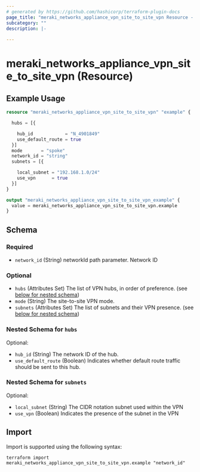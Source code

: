 ```yaml
---
# generated by https://github.com/hashicorp/terraform-plugin-docs
page_title: "meraki_networks_appliance_vpn_site_to_site_vpn Resource - terraform-provider-meraki"
subcategory: ""
description: |-
  
---
```


# meraki_networks_appliance_vpn_site_to_site_vpn (Resource)



## Example Usage

```terraform
resource "meraki_networks_appliance_vpn_site_to_site_vpn" "example" {

  hubs = [{

    hub_id            = "N_4901849"
    use_default_route = true
  }]
  mode       = "spoke"
  network_id = "string"
  subnets = [{

    local_subnet = "192.168.1.0/24"
    use_vpn      = true
  }]
}

output "meraki_networks_appliance_vpn_site_to_site_vpn_example" {
  value = meraki_networks_appliance_vpn_site_to_site_vpn.example
}
```

<!-- schema generated by tfplugindocs -->
## Schema

### Required

- `network_id` (String) networkId path parameter. Network ID

### Optional

- `hubs` (Attributes Set) The list of VPN hubs, in order of preference. (see [below for nested schema](#nestedatt--hubs))
- `mode` (String) The site-to-site VPN mode.
- `subnets` (Attributes Set) The list of subnets and their VPN presence. (see [below for nested schema](#nestedatt--subnets))

<a id="nestedatt--hubs"></a>
### Nested Schema for `hubs`

Optional:

- `hub_id` (String) The network ID of the hub.
- `use_default_route` (Boolean) Indicates whether default route traffic should be sent to this hub.


<a id="nestedatt--subnets"></a>
### Nested Schema for `subnets`

Optional:

- `local_subnet` (String) The CIDR notation subnet used within the VPN
- `use_vpn` (Boolean) Indicates the presence of the subnet in the VPN

## Import

Import is supported using the following syntax:

```shell
terraform import meraki_networks_appliance_vpn_site_to_site_vpn.example "network_id"
```
